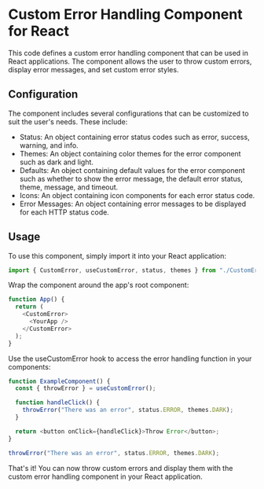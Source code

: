# Custom Error Handling Component for React

This code defines a custom error handling component that can be used in React applications. The component allows the user to throw custom errors, display error messages, and set custom error styles.

## Configuration

The component includes several configurations that can be customized to suit the user's needs. These include:

- Status: An object containing error status codes such as error, success, warning, and info.
- Themes: An object containing color themes for the error component such as dark and light.
- Defaults: An object containing default values for the error component such as whether to show the error message, the default error status, theme, message, and timeout.
- Icons: An object containing icon components for each error status code.
- Error Messages: An object containing error messages to be displayed for each HTTP status code.

## Usage

To use this component, simply import it into your React application:

```jsx
import { CustomError, useCustomError, status, themes } from "./CustomError";
```

Wrap the component around the app's root component:

```javascript
function App() {
  return (
    <CustomError>
      <YourApp />
    </CustomError>
  );
}
```

Use the useCustomError hook to access the error handling function in your components:

```javascript
function ExampleComponent() {
  const { throwError } = useCustomError();

  function handleClick() {
    throwError("There was an error", status.ERROR, themes.DARK);
  }

  return <button onClick={handleClick}>Throw Error</button>;
}
```

```javascript
throwError("There was an error", status.ERROR, themes.DARK);
```

That's it! You can now throw custom errors and display them with the custom error handling component in your React application.